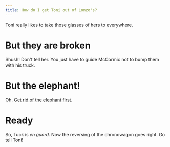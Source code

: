 ```yaml
---
title: How do I get Toni out of Lonzo's?
---
```


Toni really likes to take those glasses of hers to everywhere.

# But they are broken
Shush! Don't tell her. You just have to guide McCormic not to bump them with his truck.

# But the elephant!
Oh. [Get rid of the elephant first.](030-elephant.md)

# Ready
So, Tuck is _en guard_. Now the reversing of the chronowagon goes right. Go tell Toni!
